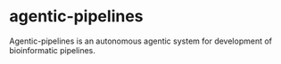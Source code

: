 # agentic-pipelines
Agentic-pipelines is an autonomous agentic system for development of bioinformatic pipelines.
